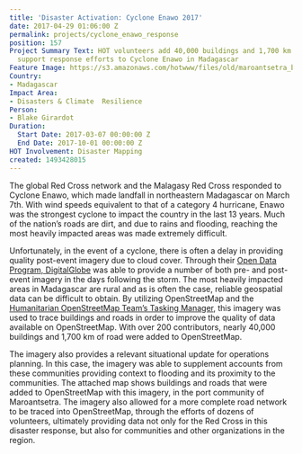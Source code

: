 ```yaml
---
title: 'Disaster Activation: Cyclone Enawo 2017'
date: 2017-04-29 01:06:00 Z
permalink: projects/cyclone_enawo_response
position: 157
Project Summary Text: HOT volunteers add 40,000 buildings and 1,700 km of road to
  support response efforts to Cyclone Enawo in Madagascar
Feature Image: https://s3.amazonaws.com/hotwww/files/old/maroantsetra_buildings_lowres.png
Country:
- Madagascar
Impact Area:
- Disasters & Climate  Resilience
Person:
- Blake Girardot
Duration:
  Start Date: 2017-03-07 00:00:00 Z
  End Date: 2017-10-01 00:00:00 Z
HOT Involvement: Disaster Mapping
created: 1493428015
---
```


The global Red Cross network and the Malagasy Red Cross responded to Cyclone Enawo, which made landfall in northeastern Madagascar on March 7th. With wind speeds equivalent to that of a category 4 hurricane, Enawo was the strongest cyclone to impact the country in the last 13 years. Much of the nation’s roads are dirt, and due to rains and flooding, reaching the most heavily impacted areas was made extremely difficult.

Unfortunately, in the event of a cyclone, there is often a delay in providing quality post-event imagery due to cloud cover. Through their [Open Data Program, DigitalGlobe](https://www.digitalglobe.com/opendata) was able to provide a number of both pre- and post-event imagery in the days following the storm. The most heavily impacted areas in Madagascar are rural and as is often the case, reliable geospatial data can be difficult to obtain. By utilizing OpenStreetMap and the [Humanitarian OpenStreetMap Team’s Tasking Manager](https://github.com/hotosm), this imagery was used to trace buildings and roads in order to improve the quality of data available on OpenStreetMap. With over 200 contributors, nearly 40,000 buildings and 1,700 km of road were added to OpenStreetMap.

The imagery also provides a relevant situational update for operations planning. In this case, the imagery was able to supplement accounts from these communities providing context to flooding and its proximity to the communities. The attached map shows buildings and roads that were added to OpenStreetMap with this imagery, in the port community of Maroantsetra. The imagery also allowed for a more complete road network to be traced into OpenStreetMap, through the efforts of dozens of volunteers, ultimately providing data not only for the Red Cross in this disaster response, but also for communities and other organizations in the region.